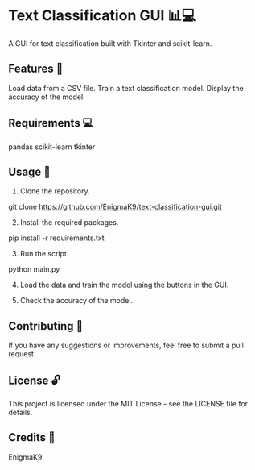 # Text Classification GUI 📊💻
A GUI for text classification built with Tkinter and scikit-learn.

## Features 🎯
Load data from a CSV file.
Train a text classification model.
Display the accuracy of the model.
## Requirements 💻
pandas
scikit-learn
tkinter
## Usage 🚀
1. Clone the repository.

git clone https://github.com/EnigmaK9/text-classification-gui.git

2. Install the required packages.

pip install -r requirements.txt

3. Run the script.

python main.py

4. Load the data and train the model using the buttons in the GUI.

5. Check the accuracy of the model.

## Contributing 🤝
If you have any suggestions or improvements, feel free to submit a pull request.

## License 🔓
This project is licensed under the MIT License - see the LICENSE file for details.

## Credits 🙏
EnigmaK9